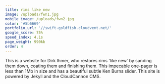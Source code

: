 ```yaml
---
title: rims like new
image: /uploads/fwn1.jpg
mobile_image: /uploads/fwn2.jpg
color: '#5b6669'
portfolio_url: '//swift-goldfish.cloudvent.net/'
google_score: 75%
speed_index: 4.1s
page_weight: 990kb
order: 4
---
```


This is a website for Dirk Ihmer, who restores rims 'like new' by sanding them down, coating them and finishing them. This impecable one-pager is less than 1Mb in size and has a beautiful subtle Ken Burns slider. This site is powered by Jekyll and the CloudCannon CMS.